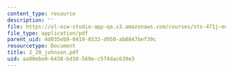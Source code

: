 ```yaml
---
content_type: resource
description: ''
file: https://ol-ocw-studio-app-qa.s3.amazonaws.com/courses/sts-471j-engineering-apollo-the-moon-project-as-a-complex-system-spring-2007/aa00ebe06438bd30569ec574dac639e3_2_20_johnson.pdf
file_type: application/pdf
parent_uid: 4d035eb9-0419-8533-d950-ab8847bef39c
resourcetype: Document
title: 2_20_johnson.pdf
uid: aa00ebe0-6438-bd30-569e-c574dac639e3
---
```

